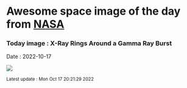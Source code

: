 
# Awesome space image of the day from [NASA](https://api.nasa.gov/)

### Today image : X-Ray Rings Around a Gamma Ray Burst
Date : 2022-10-17

![](https://apod.nasa.gov/apod/image/2210/GrbRings_SwiftMiller_960.jpg)

<small>Latest update : Mon Oct 17 20:21:29 2022</small>
        